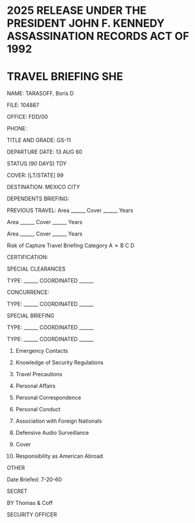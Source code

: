 # 2025 RELEASE UNDER THE PRESIDENT JOHN F. KENNEDY ASSASSINATION RECORDS ACT OF 1992

# TRAVEL BRIEFING SHE

NAME: TARASOFF, Boris D

FILE: 104887

OFFICE: FDD/00

PHONE:

TITLE AND GRADE: GS-11

DEPARTURE DATE: 13 AUG 60

STATUS (90 DAYS) TDY

COVER: [LT/STATE] 99

DESTINATION: MEXICO CITY

DEPENDENTS BRIEFING:

PREVIOUS TRAVEL: Area ______ Cover ______ Years

Area ______ Cover ______ Years

Area ______ Cover ______ Years

Risk of Capture Travel Briefing Category A ✗ B C D

CERTIFICATION:

SPECIAL CLEARANCES

TYPE: ______ COORDINATED ______

CONCURRENCE:

TYPE: ______ COORDINATED ______

SPECIAL BRIEFING

TYPE: ______ COORDINATED ______

TYPE: ______ COORDINATED ______

1. Emergency Contacts

2. Knowledge of Security Regulations

3. Travel Precautions

4. Personal Affairs

5. Personal Correspondence

6. Personal Conduct

7. Association with Foreign Nationals

8. Defensive Audio Surveillance

9. Cover

10. Responsibility as American Abroad

OTHER

Date Briefed: 7-20-60

SECRET

BY Thomas & Coff

SECURITY OFFICER
